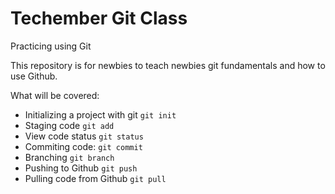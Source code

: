 # Techember Git Class
Practicing using Git

This repository is for newbies to teach newbies git fundamentals and how to use Github.

What will be covered:
- Initializing a project with git `git init`
- Staging code `git add`
- View code status `git status`
- Commiting code: `git commit`
- Branching `git branch`
- Pushing to Github `git push`
- Pulling code from Github `git pull`
